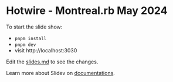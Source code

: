 # Hotwire - Montreal.rb May 2024

To start the slide show:

- `pnpm install`
- `pnpm dev`
- visit http://localhost:3030

Edit the [slides.md](./slides.md) to see the changes.

Learn more about Slidev on [documentations](https://sli.dev/).
